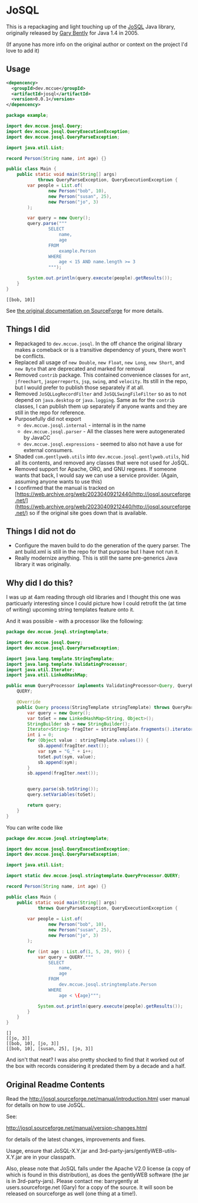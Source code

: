 # JoSQL

This is a repackaging and light touching up of the [JoSQL](http://josql.sourceforge.net/manual/introduction.html)
Java library, originally released by [Gary Bently](https://sourceforge.net/u/barrygently/profile/) for Java 1.4 in 2005.

(If anyone has more info on the original author or context on the project I'd love to add it)

## Usage

```xml
<depencency>
  <groupId>dev.mccue</groupId>
  <artifactId>josql</artifactId>
  <version>0.0.1</version>
</depencency>
```

```java
package example;

import dev.mccue.josql.Query;
import dev.mccue.josql.QueryExecutionException;
import dev.mccue.josql.QueryParseException;

import java.util.List;

record Person(String name, int age) {}

public class Main {
    public static void main(String[] args)
            throws QueryParseException, QueryExecutionException {
        var people = List.of(
                new Person("bob", 10),
                new Person("susan", 25),
                new Person("jo", 3)
        );

        var query = new Query();
        query.parse("""
                SELECT
                    name,
                    age
                FROM
                    example.Person
                WHERE
                    age < 15 AND name.length >= 3
                """);

        System.out.println(query.execute(people).getResults());
    }
}
```

```
[[bob, 10]]
```

See [the original documentation on SourceForge](https://josql.sourceforge.net/manual/introduction.html) for more details.

## Things I did
* Repackaged to `dev.mccue.josql`. In the off chance the original library makes a comeback or
is a transitive dependency of yours, there won't be conflicts.
* Replaced all usage of `new Double`, `new Float`, `new Long`, `new Short`, and `new Byte` that are deprecated and marked for removal
* Removed `contrib` package. This contained convenience classes for `ant`, `jfreechart`,
`jasperreports`, `jsp`, `swing`, and `velocity`. Its still in the repo, but I would prefer
to publish those separately if at all.
* Removed `JoSQLLogRecordFilter` and `JoSQLSwingFileFilter` so as to not depend on `java.desktop` or `java.logging`.
Same as for the `contrib` classes, I can publish them up separately if anyone wants and they are still in the repo
for reference.
* Purposefully did not export
    * `dev.mccue.josql.internal` - internal is in the name
    * `dev.mccue.josql.parser` - All the classes here were autogenerated by JavaCC
    * `dev.mccue.josql.expressions` - seemed to also not have a use for external consumers.
* Shaded `com.gentlyweb.utils` into `dev.mccue.josql.gentlyweb.utils`, hid all its contents,
and removed any classes that were not used for JoSQL.
* Removed support for Apache, ORO, and GNU regexes. If someone wants that back, I would
say we can use a service provider. (Again, assuming anyone wants to use this)
* I confirmed that the manual is tracked on [https://web.archive.org/web/20230409212440/http://josql.sourceforge.net/](https://web.archive.org/web/20230409212440/http://josql.sourceforge.net/)
so if the original site goes down that is available.

## Things I did not do
* Configure the maven build to do the generation of the query parser. The ant build.xml is
still in the repo for that purpose but I have not run it.
* Really modernize anything. This is still the same pre-generics Java library it was originally.

## Why did I do this?

I was up at 4am reading through old libraries and I thought this one was particuarly interesting
since I could picture how I could retrofit the (at time of writing) upcoming string templates feature onto it.

And it was possible - with a processor like the following:

```java
package dev.mccue.josql.stringtemplate;

import dev.mccue.josql.Query;
import dev.mccue.josql.QueryParseException;

import java.lang.template.StringTemplate;
import java.lang.template.ValidatingProcessor;
import java.util.Iterator;
import java.util.LinkedHashMap;

public enum QueryProcessor implements ValidatingProcessor<Query, QueryParseException> {
    QUERY;

    @Override
    public Query process(StringTemplate stringTemplate) throws QueryParseException {
        var query = new Query();
        var toSet = new LinkedHashMap<String, Object>();
        StringBuilder sb = new StringBuilder();
        Iterator<String> fragIter = stringTemplate.fragments().iterator();
        int i = 0;
        for (Object value : stringTemplate.values()) {
            sb.append(fragIter.next());
            var sym = "G_" + i++;
            toSet.put(sym, value);
            sb.append(sym);
        }
        sb.append(fragIter.next());


        query.parse(sb.toString());
        query.setVariables(toSet);

        return query;
    }
}
```

You can write code like

```java
package dev.mccue.josql.stringtemplate;

import dev.mccue.josql.QueryExecutionException;
import dev.mccue.josql.QueryParseException;

import java.util.List;

import static dev.mccue.josql.stringtemplate.QueryProcessor.QUERY;

record Person(String name, int age) {}

public class Main {
    public static void main(String[] args) 
            throws QueryParseException, QueryExecutionException {
        
        var people = List.of(
                new Person("bob", 10),
                new Person("susan", 25),
                new Person("jo", 3)
        );

        for (int age : List.of(1, 5, 20, 99)) {
            var query = QUERY."""
                SELECT
                    name,
                    age
                FROM
                    dev.mccue.josql.stringtemplate.Person
                WHERE
                    age < \{age}""";

            System.out.println(query.execute(people).getResults());
        }
    }
}
```

```
[]
[[jo, 3]]
[[bob, 10], [jo, 3]]
[[bob, 10], [susan, 25], [jo, 3]]
```

And isn't that neat? I was also pretty shocked to find that it worked out of the box with
records considering it predated them by a decade and a half.

## Original Readme Contents

Read the http://josql.sourceforge.net/manual/introduction.html user manual for details on how to use JoSQL.

See: 

  http://josql.sourceforge.net/manual/version-changes.html

for details of the latest changes, improvements and fixes.

Usage, ensure that JoSQL-X.Y.jar and 3rd-party-jars/gentlyWEB-utils-X.Y.jar are in your classpath.

Also, please note that JoSQL falls under the Apache V2.0 license (a copy of which is found in this distribution), as does the gentlyWEB software (the jar is in 3rd-party-jars).  Please contact me: barrygently at users.sourceforge.net (Gary) for a copy of the source.  It will soon be released on sourceforge as well (one thing at a time!).

